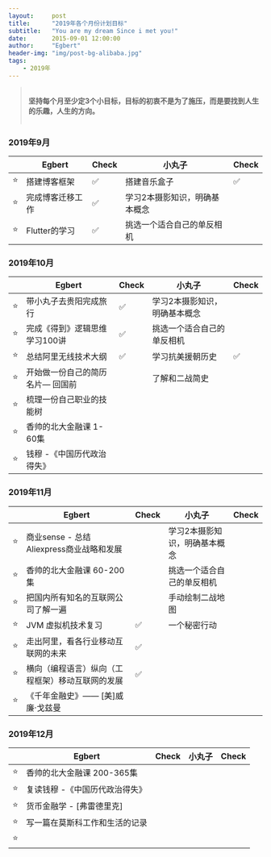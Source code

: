 ```yaml
---
layout:     post
title:      "2019年各个月份计划目标"
subtitle:   "You are my dream Since i met you!"
date:       2015-09-01 12:00:00
author:     "Egbert"
header-img: "img/post-bg-alibaba.jpg"
tags:
    - 2019年
---
```



> 
> <br/>__坚持每个月至少定3个小目标，目标的初衷不是为了施压，而是要找到人生的乐趣，人生的方向。__<br/><br/>
> 


### 2019年9月

|     | Egbert           | Check | 小丸子                        | Check |
| --- | ---------------- | ----- | ----------------------------- | ----- |
| ⭐️  | 搭建博客框架     | ✅     | 搭建音乐盒子                  | ✅     |
| ⭐️  | 完成博客迁移工作 | ✅     | 学习2本摄影知识，明确基本概念 |       |
| ⭐️  | Flutter的学习    | ✅     | 挑选一个适合自己的单反相机    |       |

### 2019年10月

|     | Egbert                           | Check | 小丸子                        | Check |
| --- | -------------------------------- | ----- | ----------------------------- | ----- |
| ⭐️  | 带小丸子去贵阳完成旅行           | ✅     | 学习2本摄影知识，明确基本概念 |       |
| ⭐️  | 完成《得到》逻辑思维学习100讲    | ✅     | 挑选一个适合自己的单反相机    |       |
| ⭐️  | 总结阿里无线技术大纲             | ✅     | 学习抗美援朝历史              | ✅     |
| ⭐️  | 开始做一份自己的简历名片— 回国前 |       | 了解和二战简史                |       |
| ⭐️  | 梳理一份自己职业的技能树         |       |                               |       |
| ⭐️  | 香帅的北大金融课 1-60集          |       |                               |       |
| ⭐️  | 钱穆 -《中国历代政治得失》       |       |                               |       |

### 2019年11月

|     | Egbert                                           | ️Check | 小丸子                        | Check |
| --- | ------------------------------------------------ | ------ | ----------------------------- | ----- |
| ⭐️  | 商业sense - 总结Aliexpress商业战略和发展         |        | 学习2本摄影知识，明确基本概念 |       |
| ⭐️  | 香帅的北大金融课 60-200集                        |        | 挑选一个适合自己的单反相机    |       |
| ⭐️  | 把国内所有知名的互联网公司了解一遍               |        | 手动绘制二战地图              |       |
| ⭐️  | JVM 虚拟机技术复习                               | ✅      | 一个秘密行动                  |       |
| ⭐️  | 走出阿里，看各行业移动互联网的未来               | ✅      |                               |       |
| ⭐️  | 横向（编程语言）纵向（工程框架）移动互联网的发展 | ✅      |                               |       |
| ⭐️  | 《千年金融史》—— [美]威廉·戈兹曼                 |        |                               |       |

### 2019年12月

|     | Egbert                         | Check | 小丸子 | Check |
| --- | ------------------------------ | ----- | ------ | ----- |
| ⭐️  | 香帅的北大金融课 200-365集     |       |        |       |
| ⭐️  | 复读钱穆 -《中国历代政治得失》 |       |        |       |
| ⭐️  | 货币金融学 - [弗雷德里克]      |       |        |       |
| ⭐️  | 写一篇在莫斯科工作和生活的记录 |       |        |       |
| ⭐️  |                                |       |        |       |